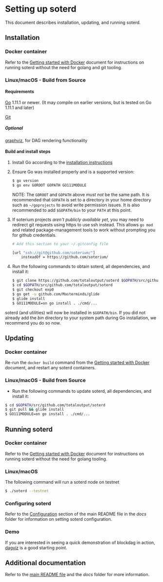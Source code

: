 Setting up soterd
===

This document describes installation, updating, and running soterd.


## Installation

### Docker container

Refer to the [Getting started with Docker](getting_started_docker.md) document for instructions on running soterd without the need for golang and git tooling.

### Linux/macOS - Build from Source

#### Requirements

[Go](http://golang.org) 1.11.1 or newer. (It may compile on earlier versions, but is tested on Go 1.11.1 and later)

[Git](https://git-scm.com/)

##### Optional

[graphviz](https://graphviz.org/), for DAG rendering functionality

#### Build and install steps

1. Install Go according to the [installation instructions](http://golang.org/doc/install)

2. Ensure Go was installed properly and is a supported version:

    ```bash
    $ go version
    $ go env GOROOT GOPATH GO111MODULE
    ```

    NOTE: The `GOROOT` and `GOPATH` above _must not_ be the same path.  It is
    recommended that `GOPATH` is set to a directory in your home directory such as
    `~/goprojects` to avoid write permission issues. It is also recommended to add
    `$GOPATH/bin` to your `PATH` at this point.

3. If soterium projects _aren't publicly available yet_, you may need to redirect git requests using https to use ssh instead. This allows `go mod` and related package-management tools to work without prompting you for github credentials.

    ```bash
    # Add this section to your ~/.gitconfig file

    [url "ssh://git@github.com/soterium/"]
        insteadOf = https://github.com/soterium/
    ```

4. Run the following commands to obtain soterd, all dependencies, and install it:

    ```bash
    $ git clone https://github.com/totaloutput/soterd $GOPATH/src/github.com/totaloutput/soterd
    $ cd $GOPATH/src/github.com/totaloutput/soterd
    $ git checkout exp0
    $ go get -u github.com/Masterminds/glide
    $ glide install
    $ GO111MODULE=on go install . ./cmd/...
    ```

soterd (and utilities) will now be installed in `$GOPATH/bin`.  If you did not already add the _bin_ directory to your system path during Go installation, we recommend you do so now.


## Updating

### Docker container

Re-run the `docker build` command from the [Getting started with Docker](docs/getting_started_docker.md) document, and restart any soterd containers.

### Linux/macOS - Build from Source

- Run the following commands to update soterd, all dependencies, and install it:

```bash
$ cd $GOPATH/src/github.com/totaloutput/soterd
$ git pull && glide install
$ GO111MODULE=on go install . ./cmd/...
```

## Running soterd

### Docker container

Refer to the [Getting started with Docker](docs/getting_started_docker.md) document for instructions on running soterd without the need for golang tooling.

### Linux/macOS

The following command will run a soterd node on testnet

```bash
$ ./soterd --testnet
```

### Configuring soterd

Refer to the [Configuration](README.md#Configuration) section of the main README file in the _docs_ folder for information on setting soterd configuration.

### Demo
If you are interested in seeing a quick demonstration of blockdag in action, [dagviz](../cmd/dagviz/README.md) is a good starting point.


## Additional documentation

Refer to the [main README file](README.md) and the _docs_ folder for more information.